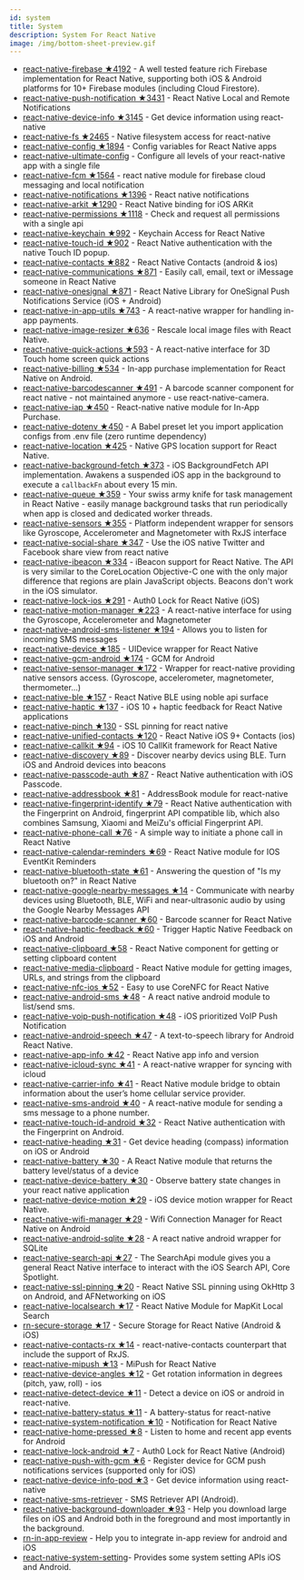 ```yaml
---
id: system
title: System
description: System For React Native
image: /img/bottom-sheet-preview.gif
---
```


- [react-native-firebase ★4192](https://github.com/invertase/react-native-firebase) - A well tested feature rich Firebase implementation for React Native, supporting both iOS & Android platforms for 10+ Firebase modules (including Cloud Firestore).
- [react-native-push-notification ★3431](https://github.com/zo0r/react-native-push-notification) - React Native Local and Remote Notifications
- [react-native-device-info ★3145](https://github.com/rebeccahughes/react-native-device-info) - Get device information using react-native
- [react-native-fs ★2465](https://github.com/johanneslumpe/react-native-fs) - Native filesystem access for react-native
- [react-native-config ★1894](https://github.com/luggit/react-native-config) - Config variables for React Native apps
- [react-native-ultimate-config](https://github.com/maxkomarychev/react-native-ultimate-config) - Configure all levels of your react-native app with a single file
- [react-native-fcm ★1564](https://github.com/evollu/react-native-fcm) - react native module for firebase cloud messaging and local notification
- [react-native-notifications ★1396](https://github.com/wix/react-native-notifications) - React native notifications
- [react-native-arkit ★1290](https://github.com/HippoAR/react-native-arkit) - React Native binding for iOS ARKit
- [react-native-permissions ★1118](https://github.com/yonahforst/react-native-permissions) - Check and request all permissions with a single api
- [react-native-keychain ★992](https://github.com/oblador/react-native-keychain) - Keychain Access for React Native
- [react-native-touch-id ★902](https://github.com/naoufal/react-native-touch-id) - React Native authentication with the native Touch ID popup.
- [react-native-contacts ★882](https://github.com/rt2zz/react-native-contacts) - React Native Contacts (android & ios)
- [react-native-communications ★871](https://github.com/anarchicknight/react-native-communications) - Easily call, email, text or iMessage someone in React Native
- [react-native-onesignal ★871](https://github.com/geektimecoil/react-native-onesignal) - React Native Library for OneSignal Push Notifications Service (iOS + Android)
- [react-native-in-app-utils ★743](https://github.com/chirag04/react-native-in-app-utils) - A react-native wrapper for handling in-app payments.
- [react-native-image-resizer ★636](https://github.com/bamlab/react-native-image-resizer) - Rescale local image files with React Native.
- [react-native-quick-actions ★593](https://github.com/madriska/react-native-quick-actions) - A react-native interface for 3D Touch home screen quick actions
- [react-native-billing ★534](https://github.com/idehub/react-native-billing) - In-app purchase implementation for React Native on Android.
- [react-native-barcodescanner ★491](https://github.com/ideacreation/react-native-barcodescanner) - A barcode scanner component for react native - not maintained anymore - use react-native-camera.
- [react-native-iap ★450](https://github.com/dooboolab/react-native-iap) - React-native native module for In-App Purchase.
- [react-native-dotenv ★450](https://github.com/zetachang/react-native-dotenv) - A Babel preset let you import application configs from .env file (zero runtime dependency)
- [react-native-location ★425](https://github.com/timfpark/react-native-location) - Native GPS location support for React Native.
- [react-native-background-fetch ★373](https://github.com/transistorsoft/react-native-background-fetch) - iOS BackgroundFetch API implementation. Awakens a suspended iOS app in the background to execute a `callbackFn` about every 15 min.
- [react-native-queue ★359](https://github.com/billmalarky/react-native-queue) - Your swiss army knife for task management in React Native - easily manage background tasks that run periodically when app is closed and dedicated worker threads.
- [react-native-sensors ★355](https://github.com/react-native-sensors/react-native-sensors) - Platform independent wrapper for sensors like Gyroscope, Accelerometer and Magnetometer with RxJS interface
- [react-native-social-share ★347](https://github.com/doefler/react-native-social-share) - Use the iOS native Twitter and Facebook share view from react native
- [react-native-ibeacon ★334](https://github.com/geniuxconsulting/react-native-ibeacon) - iBeacon support for React Native. The API is very similar to the CoreLocation Objective-C one with the only major difference that regions are plain JavaScript objects. Beacons don't work in the iOS simulator.
- [react-native-lock-ios ★291](https://github.com/auth0/react-native-lock-ios) - Auth0 Lock for React Native (iOS)
- [react-native-motion-manager ★223](https://github.com/pwmckenna/react-native-motion-manager) - A react-native interface for using the Gyroscope, Accelerometer and Magnetometer
- [react-native-android-sms-listener ★194](https://github.com/CentaurWarchief/react-native-android-sms-listener) - Allows you to listen for incoming SMS messages
- [react-native-device ★185](https://github.com/GertjanReynaert/react-native-device) - UIDevice wrapper for React Native
- [react-native-gcm-android ★174](https://github.com/oney/react-native-gcm-android) - GCM for Android
- [react-native-sensor-manager ★172](https://github.com/kprimice/react-native-sensor-manager) - Wrapper for react-native providing native sensors access. (Gyroscope, accelerometer, magnetometer, thermometer...)
- [react-native-ble ★157](https://github.com/jacobrosenthal/react-native-ble) - React Native BLE using noble api surface
- [react-native-haptic ★137](https://github.com/charlesvinette/react-native-haptic) - iOS 10 + haptic feedback for React Native applications
- [react-native-pinch ★130](https://github.com/localz/react-native-pinch) - SSL pinning for react native
- [react-native-unified-contacts ★120](https://github.com/joshuapinter/react-native-unified-contacts) - React Native iOS 9+ Contacts (ios)
- [react-native-callkit ★94](https://github.com/ianlin/react-native-callkit) - iOS 10 CallKit framework for React Native
- [react-native-discovery ★89](https://github.com/yonahforst/react-native-discovery) - Discover nearby devics using BLE. Turn iOS and Android devices into beacons
- [react-native-passcode-auth ★87](https://github.com/naoufal/react-native-passcode-auth) - React Native authentication with iOS Passcode.
- [react-native-addressbook ★81](https://github.com/rt2zz/react-native-addressbook) - AddressBook module for react-native
- [react-native-fingerprint-identify ★79](https://github.com/williamtran29/react-native-fingerprint-identify) - React Native authentication with the Fingerprint on Android, fingerprint API compatible lib, which also combines Samsung, Xiaomi and MeiZu's official Fingerprint API.
- [react-native-phone-call ★76](https://github.com/tiaanduplessis/react-native-phone-call) - A simple way to initiate a phone call in React Native
- [react-native-calendar-reminders ★69](https://github.com/wmcmahan/React-Native-CalendarReminders) - React Native module for IOS EventKit Reminders
- [react-native-bluetooth-state ★61](https://github.com/frostney/react-native-bluetooth-state) - Answering the question of "Is my bluetooth on?" in React Native
- [react-native-google-nearby-messages ★14](https://github.com/mrousavy/react-native-google-nearby-messages) - Communicate with nearby devices using Bluetooth, BLE, WiFi and near-ultrasonic audio by using the Google Nearby Messages API
- [react-native-barcode-scanner ★60](https://github.com/lifuzu/ReactNativeBarcodeScanner) - Barcode scanner for React Native
- [react-native-haptic-feedback ★60](https://github.com/mkuczera/react-native-haptic-feedback) - Trigger Haptic Native Feedback on iOS and Android
- [react-native-clipboard ★58](https://github.com/silentcloud/react-native-clipboard) - React Native component for getting or setting clipboard content
- [react-native-media-clipboard](https://github.com/Jarred-Sumner/react-native-media-clipboard) - React Native module for getting images, URLs, and strings from the clipboard
- [react-native-nfc-ios ★52](https://github.com/barodeur/react-native-nfc-ios) - Easy to use CoreNFC for React Native
- [react-native-android-sms ★48](https://github.com/msmakhlouf/react-native-android-sms) - A react native android module to list/send sms.
- [react-native-voip-push-notification ★48](https://github.com/ianlin/react-native-voip-push-notification) - iOS prioritized VoIP Push Notification
- [react-native-android-speech ★47](https://github.com/mihirsoni/react-native-android-speech) - A text-to-speech library for Android React Native.
- [react-native-app-info ★42](https://github.com/Iragne/react-native-app-info) - React Native app info and version
- [react-native-icloud-sync ★41](https://github.com/chirag04/react-native-icloud-sync) - A react-native wrapper for syncing with icloud
- [react-native-carrier-info ★41](https://github.com/anarchicknight/react-native-carrier-info) - React Native module bridge to obtain information about the user’s home cellular service provider.
- [react-native-sms-android ★40](https://github.com/rhaker/react-native-sms-android) - A react-native module for sending a sms message to a phone number.
- [react-native-touch-id-android ★32](https://github.com/ElekenAgency/react-native-touch-id-android) - React Native authentication with the Fingerprint on Android.
- [react-native-heading ★31](https://github.com/yonahforst/react-native-heading) - Get device heading (compass) information on iOS or Android
- [react-native-battery ★30](https://github.com/oojr/react-native-battery) - A React Native module that returns the battery level/status of a device
- [react-native-device-battery ★30](https://github.com/robinpowered/react-native-device-battery) - Observe battery state changes in your react native application
- [react-native-device-motion ★29](https://github.com/paramaggarwal/react-native-device-motion) - iOS device motion wrapper for React Native.
- [react-native-wifi-manager ★29](https://github.com/skierkowski/react-native-wifi-manager) - Wifi Connection Manager for React Native on Android
- [react-native-android-sqlite ★28](https://github.com/jbrodriguez/react-native-android-sqlite) - A react native android wrapper for SQLite
- [react-native-search-api ★27](https://github.com/ombori/react-native-search-api) - The SearchApi module gives you a general React Native interface to interact with the iOS Search API, Core Spotlight.
- [react-native-ssl-pinning ★20](https://github.com/MaxToyberman/react-native-ssl-pinning) - React Native SSL pinning using OkHttp 3 on Android, and AFNetworking on iOS
- [react-native-localsearch ★17](https://github.com/wmcmahan/React-Native-LocalSearch) - React Native Module for MapKit Local Search
- [rn-secure-storage ★17](https://github.com/talut/rn-secure-storage) - Secure Storage for React Native (Android & iOS)
- [react-native-contacts-rx ★14](https://github.com/JeanLebrument/react-native-contacts-rx) - react-native-contacts counterpart that include the support of RxJS.
- [react-native-mipush ★13](https://github.com/cpunion/react-native-mipush) - MiPush for React Native
- [react-native-device-angles ★12](https://github.com/cristianszwarc/RNDeviceAngles) - Get rotation information in degrees (pitch, yaw, roll) - ios
- [react-native-detect-device ★11](https://github.com/peachmeco/react-native-detect-device) - Detect a device on iOS or android in react-native.
- [react-native-battery-status ★11](https://github.com/remobile/react-native-battery-status) - A battery-status for react-native
- [react-native-system-notification ★10](https://github.com/Neson/react-native-system-notification) - Notification for React Native
- [react-native-home-pressed ★8](https://github.com/evanjmg/react-native-home-pressed) - Listen to home and recent app events for Android
- [react-native-lock-android ★7](https://github.com/auth0/react-native-lock-android) - Auth0 Lock for React Native (Android)
- [react-native-push-with-gcm ★6](https://github.com/lilach/react-native-push-with-gcm) - Register device for GCM push notifications services (supported only for iOS)
- [react-native-device-info-pod ★3](https://github.com/mchinyakov/react-native-device-info) - Get device information using react-native
- [react-native-sms-retriever](https://github.com/Bruno-Furtado/react-native-sms-retriever) - SMS Retriever API (Android).
- [react-native-background-downloader ★93](https://github.com/EkoLabs/react-native-background-downloader) - Help you download large files on iOS and Android both in the foreground and most importantly in the background.
- [rn-in-app-review](https://github.com/ravirupareliya/rn-in-app-review) - Help you to integrate in-app review for android and iOS
- [react-native-system-setting](https://github.com/c19354837/react-native-system-setting)- Provides some system setting APIs iOS and Android.
